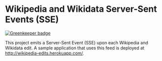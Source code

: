 Wikipedia and Wikidata Server-Sent Events (SSE)
===============================================

[![Greenkeeper badge](https://badges.greenkeeper.io/tomayac/wikipedia-edits-server-sent-events.svg)](https://greenkeeper.io/)

This project emits a Server-Sent Event (SSE) upon each Wikipedia and Wikidata edit.
A sample application that uses this feed is deployed at http://wikipedia-edits.herokuapp.com/.
